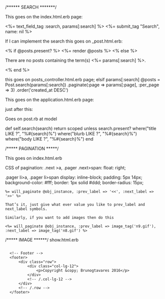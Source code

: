 /****** SEARCH *******/

This goes on the index.html.erb page:

<form action="<%= posts_path %>" method="get" >
  <%= text_field_tag :search, params[:search] %>
  <%= submit_tag "Search", name: nil %>
</form>

If I can implement the search this goes on _post.html.erb:

<% if @posts.present? %>
  <%= render @posts %>
<% else %>
  <p>There are no posts containing the term(s) <%= params[:search] %>.</p>
<% end %>

this goes on posts_controller.html.erb page;
elsif params[:search]
  @posts = Post.search(params[:search])
          .paginate(:page => params[:page], :per_page => 3)
          .order('created_at DESC')



This goes on the application.html.erb page:

<!-- Project Search Well -->
<div class="well">

  <!-- Project search
    <h4>Project Search</h4>
    <div class="input-group">
        <input type="text" class="form-control">
        <span class="input-group-btn">
            <button class="btn btn-default" type="button">
                <span class="glyphicon glyphicon-search"></span>
        </button>
        </span>
    </div>
       /.input-group -->

</div>

just after this:
<!-- Project Sidebar Widgets Column -->
<div class="col-md-4">

Goes on post.rb at model

def self.search(search)
  return scoped unless search.present?
  where("title LIKE ?", "%#{search}%")
  where("blurb LIKE ?", "%#{search}%")
  where("body LIKE ?", "%#{search}%")
end

/***** PAGINATION *****/

This goes on index.html.erb

<!-- Pager
<ul class="pager">
    <li class="previous">
        <a href="#">&larr; Older</a>
    </li>
    <li class="next">
        <a href="#">Newer &rarr;</a>
    </li>
</ul> -->

CSS of pagination:
.next >a, .pager .next>span: float: right;

.pager li>a, .pager li>span
display: inline-block;
    padding: 5px 14px;
    background-color: #fff;
    border: 1px solid #ddd;
    border-radius: 15px;

    %= will_paginate @obj_instance, :prev_label => '<<', :next_label => '>>' %>

    That’s it, just give what ever value you like to prev_label and next_label symbols.

    Similarly, if you want to add images then do this

    <%= will_paginate @obj_instance, :prev_label => image_tag('n9.gif'), :next_label => image_tag('n8.gif') %>

/***** IMAGE ******/
show.html.erb
<!-- Preview Image -->
<img class="img-responsive" src="http://placehold.it/900x300" alt="">


      <!-- Footer -->
      <footer>
          <div class="row">
              <div class="col-lg-12">
                  <p>Copyright &copy; Brunogtavares 2016</p>
              </div>
              <!-- /.col-lg-12 -->
          </div>
          <!-- /.row -->
      </footer>

